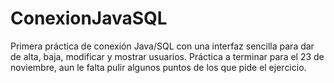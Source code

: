 # ConexionJavaSQL
Primera práctica de conexión Java/SQL con una interfaz sencilla para dar de alta, baja, modificar y mostrar usuarios. 
Práctica a terminar para el 23 de noviembre, aun le falta pulir algunos puntos de los que pide el ejercicio.  
